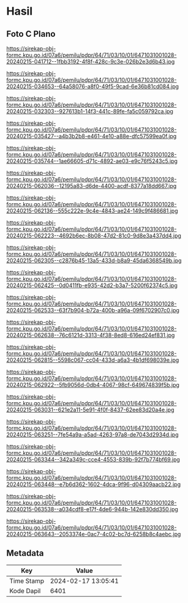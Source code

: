 # Hasil

## Foto C Plano

https://sirekap-obj-formc.kpu.go.id/07a6/pemilu/pdpr/64/71/03/10/01/6471031001028-20240215-041712--1fbb3192-4f8f-428c-9c3e-026b2e3d6b43.jpg

https://sirekap-obj-formc.kpu.go.id/07a6/pemilu/pdpr/64/71/03/10/01/6471031001028-20240215-034653--64a58076-a8f0-49f5-9cad-6e36b81cd084.jpg

https://sirekap-obj-formc.kpu.go.id/07a6/pemilu/pdpr/64/71/03/10/01/6471031001028-20240215-032303--927613b1-14f3-441c-89fe-fa5c059792ca.jpg

https://sirekap-obj-formc.kpu.go.id/07a6/pemilu/pdpr/64/71/03/10/01/6471031001028-20240215-035427--a4b3b2b8-e461-4e10-a88e-dfc57599ea0f.jpg

https://sirekap-obj-formc.kpu.go.id/07a6/pemilu/pdpr/64/71/03/10/01/6471031001028-20240215-035744--1ae66605-d71c-4892-ae03-e9c76f5243c5.jpg

https://sirekap-obj-formc.kpu.go.id/07a6/pemilu/pdpr/64/71/03/10/01/6471031001028-20240215-062036--12195a83-d6de-4400-acdf-8377a18dd667.jpg

https://sirekap-obj-formc.kpu.go.id/07a6/pemilu/pdpr/64/71/03/10/01/6471031001028-20240215-062136--555c222e-9c4e-4843-ae24-149c9f486681.jpg

https://sirekap-obj-formc.kpu.go.id/07a6/pemilu/pdpr/64/71/03/10/01/6471031001028-20240215-062223--4692b6ec-8b08-47d2-81c0-9d8e3a437dd4.jpg

https://sirekap-obj-formc.kpu.go.id/07a6/pemilu/pdpr/64/71/03/10/01/6471031001028-20240215-062305--c2876b45-13a5-433d-b8a9-45da6368549b.jpg

https://sirekap-obj-formc.kpu.go.id/07a6/pemilu/pdpr/64/71/03/10/01/6471031001028-20240215-062425--0d0411fb-e935-42d2-b3a7-5200f62374c5.jpg

https://sirekap-obj-formc.kpu.go.id/07a6/pemilu/pdpr/64/71/03/10/01/6471031001028-20240215-062533--63f7b904-b72a-400b-a96a-09f6702907c0.jpg

https://sirekap-obj-formc.kpu.go.id/07a6/pemilu/pdpr/64/71/03/10/01/6471031001028-20240215-062638--76c6121d-3313-4f38-8ed8-616ed24ef831.jpg

https://sirekap-obj-formc.kpu.go.id/07a6/pemilu/pdpr/64/71/03/10/01/6471031001028-20240215-062815--5598c067-cc04-433d-a6a3-4b1df698039e.jpg

https://sirekap-obj-formc.kpu.go.id/07a6/pemilu/pdpr/64/71/03/10/01/6471031001028-20240215-062922--5fb9056d-0db4-4067-98cf-649674839f5b.jpg

https://sirekap-obj-formc.kpu.go.id/07a6/pemilu/pdpr/64/71/03/10/01/6471031001028-20240215-063031--621e2a11-5e91-4f0f-8437-62ee83d20a4e.jpg

https://sirekap-obj-formc.kpu.go.id/07a6/pemilu/pdpr/64/71/03/10/01/6471031001028-20240215-063251--7fe54a9a-a5ad-4263-97a8-de7043d2934d.jpg

https://sirekap-obj-formc.kpu.go.id/07a6/pemilu/pdpr/64/71/03/10/01/6471031001028-20240215-063344--342a349c-cce4-4553-839b-92f7b774bf69.jpg

https://sirekap-obj-formc.kpu.go.id/07a6/pemilu/pdpr/64/71/03/10/01/6471031001028-20240215-063448--e7b6d362-1602-4dca-9f96-d04309aacb22.jpg

https://sirekap-obj-formc.kpu.go.id/07a6/pemilu/pdpr/64/71/03/10/01/6471031001028-20240215-063538--a034cdf8-e17f-4de6-944b-142e830dd350.jpg

https://sirekap-obj-formc.kpu.go.id/07a6/pemilu/pdpr/64/71/03/10/01/6471031001028-20240215-063643--2053374e-0ac7-4c02-bc7d-6258b8c4aebc.jpg


## Metadata

| Key        | Value               |
| ---------- | ------------------- |
| Time Stamp | 2024-02-17 13:05:41 |
| Kode Dapil | 6401                |



